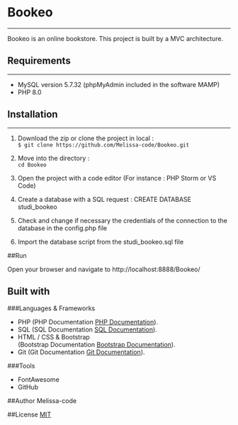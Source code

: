 # Bookeo

***
Bookeo is an online bookstore. 
This project is built by a MVC architecture. 



## Requirements
***
- MySQL version 5.7.32 (phpMyAdmin included in the software MAMP)
- PHP 8.0

## Installation
***

1. Download the zip or clone the project in local :   
   `$ git clone https://github.com/Melissa-code/Bookeo.git`
   

2. Move into the directory :  
   `cd Bookeo`


3. Open the project with a code editor (For instance : PHP Storm or VS Code)


4. Create a database with a SQL request : CREATE DATABASE studi_bookeo


5. Check and change if necessary the credentials of the connection to the database in the config.php file  


6. Import the database script from the studi_bookeo.sql file
   

##Run

Open your browser and navigate to http://localhost:8888/Bookeo/



## Built with
###Languages & Frameworks 
- PHP 
  (PHP Documentation [PHP Documentation](https://www.php.net/manual/fr/index.php "PHP Documentation")).
- SQL 
  (SQL Documentation [SQL Documentation](https://sql.sh/ "SQL Documentation")).
- HTML / CSS & Bootstrap  
  (Bootstrap Documentation [Bootstrap Documentation](https://getbootstrap.com/ "Bootstrap Documentation")).
- Git
  (Git Documentation [Git Documentation](https://git-scm.com/doc "Git Documentation")).
  

###Tools

- FontAwesome
- GitHub


##Author
Melissa-code

##License
[MIT](https://choosealicense.com/licenses/mit/)

